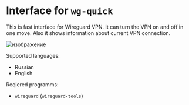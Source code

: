 # Interface for `wg-quick`
This is fast interface for Wireguard VPN. It can turn the VPN on and off in one move. Also it shows information about current VPN connection.

![изображение](https://github.com/empathystorm/interface-for-wg-quick/assets/110486386/ba996deb-a40c-4e91-9c02-f6856db9b115)

Supported languages:
- Russian
- English

Reqiered programms:
- `wireguard` (`wireguard-tools`)
